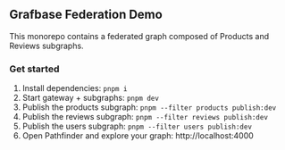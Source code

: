 ## Grafbase Federation Demo

This monorepo contains a federated graph composed of Products and Reviews subgraphs.

### Get started

1. Install dependencies: `pnpm i`
2. Start gateway + subgraphs: `pnpm dev`
3. Publish the products subgraph: `pnpm --filter products publish:dev`
4. Publish the reviews subgraph: `pnpm --filter reviews publish:dev`
5. Publish the users subgraph: `pnpm --filter users publish:dev`
6. Open Pathfinder and explore your graph: http://localhost:4000
